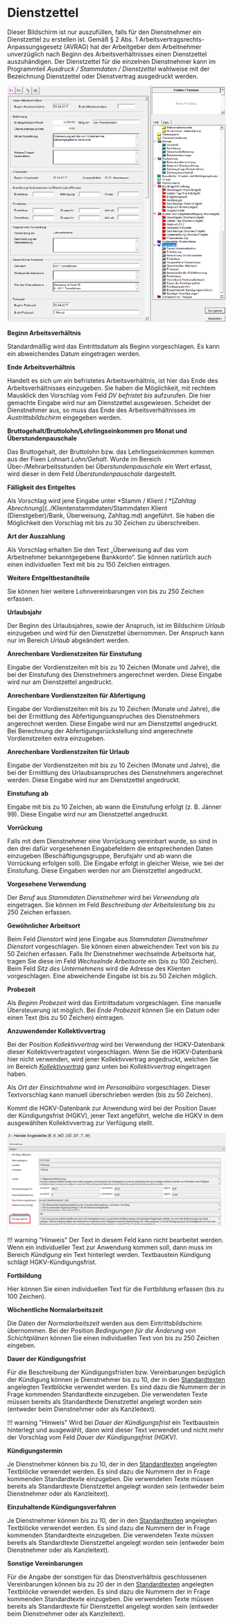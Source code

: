 # Dienstzettel

Dieser Bildschirm ist nur auszufüllen, falls für den Dienstnehmer ein Dienstzettel zu erstellen ist. Gemäß § 2 Abs. 1 Arbeitsvertragsrechts-Anpassungsgesetz (AVRAG) hat der Arbeitgeber dem Arbeitnehmer unverzüglich nach Beginn des Arbeitsverhältnisses einen Dienstzettel auszuhändigen. Der Dienstzettel für die einzelnen Dienstnehmer kann im Programmteil *Ausdruck / Stammdaten / Dienstzettel* wahlweise mit der Bezeichnung Dienstzettel oder Dienstvertrag ausgedruckt werden.

![Image](<img/image138.png>)

**Beginn Arbeitsverhältnis**

Standardmäßig wird das Eintrittsdatum als Beginn vorgeschlagen. Es kann ein abweichendes Datum eingetragen werden.

**Ende Arbeitsverhältnis**

Handelt es sich um ein befristetes Arbeitsverhältnis, ist hier das Ende des Arbeitsverhältnisses einzugeben. Sie haben die Möglichkeit, mit rechtem Mausklick den Vorschlag vom Feld *DV befristet bis* aufzurufen. Die hier gemachte Eingabe wird nur am Dienstzettel ausgewiesen. Scheidet der Dienstnehmer aus, so muss das Ende des Arbeitsverhältnisses im *Austrittsbildschirm* eingegeben werden.

**Bruttogehalt/Bruttolohn/Lehrlingseinkommen pro Monat und Überstundenpauschale**

Das Bruttogehalt, der Bruttolohn bzw. das Lehrlingseinkommen kommen aus der Fixen Lohnart *Lohn/Gehalt*. Wurde im Bereich Über-/Mehrarbeitsstunden bei *Überstundenpauschale* ein Wert erfasst, wird dieser in dem Feld *Überstundenpauschale* dargestellt.

**Fälligkeit des Entgeltes**

Als Vorschlag wird jene Eingabe unter *Stamm / Klient / *[*Zahltag Abrechnung*](../Klientenstammdaten/Stammdaten Klient (Dienstgeber)/Bank, Überweisung, Zahltag.md) angeführt. Sie haben die Möglichkeit den Vorschlag mit bis zu 30 Zeichen zu überschreiben.

**Art der Auszahlung**

Als Vorschlag erhalten Sie den Text „Überweisung auf das vom Arbeitnehmer bekanntgegebene Bankkonto“. Sie können natürlich auch einen individuellen Text mit bis zu 150 Zeichen eintragen.

**Weitere Entgeltbestandteile**

Sie können hier weitere Lohnvereinbarungen von bis zu 250 Zeichen erfassen.

**Urlaubsjahr**

Der Beginn des Urlaubsjahres, sowie der Anspruch, ist im Bildschirm *Urlaub* einzugeben und wird für den Dienstzettel übernommen. Der Anspruch kann nur im Bereich *Urlaub* abgeändert werden.

**Anrechenbare Vordienstzeiten für Einstufung**

Eingabe der Vordienstzeiten mit bis zu 10 Zeichen (Monate und Jahre), die bei der Einstufung des Dienstnehmers angerechnet werden. Diese Eingabe wird nur am Dienstzettel angedruckt.

**Anrechenbare Vordienstzeiten für Abfertigung**

Eingabe der Vordienstzeiten mit bis zu 10 Zeichen (Monate und Jahre), die bei der Ermittlung des Abfertigungsanspruches des Dienstnehmers angerechnet werden. Diese Eingabe wird nur am Dienstzettel angedruckt. Bei Berechnung der Abfertigungsrückstellung sind angerechnete Vordienstzeiten extra einzugeben.

**Anrechenbare Vordienstzeiten für Urlaub**

Eingabe der Vordienstzeiten mit bis zu 10 Zeichen (Monate und Jahre), die bei der Ermittlung des Urlaubsanspruches des Dienstnehmers angerechnet werden. Diese Eingabe wird nur am Dienstzettel angedruckt.

**Einstufung ab**

Eingabe mit bis zu 10 Zeichen, ab wann die Einstufung erfolgt (z. B. Jänner 99). Diese Eingabe wird nur am Dienstzettel angedruckt.

**Vorrückung**

Falls mit dem Dienstnehmer eine Vorrückung vereinbart wurde, so sind in den drei dafür vorgesehenen Eingabefeldern die entsprechenden Daten einzugeben (Beschäftigungsgruppe, Berufsjahr und ab wann die Vorrückung erfolgen soll). Die Eingabe erfolgt in gleicher Weise, wie bei der Einstufung. Diese Eingaben werden nur am Dienstzettel angedruckt.

**Vorgesehene Verwendung**

Der *Beruf* aus *Stammdaten Dienstnehmer* wird bei *Verwendung als* eingetragen. Sie können im Feld *Beschreibung der Arbeitsleistung* bis zu 250 Zeichen erfassen.

**Gewöhnlicher Arbeitsort**

Beim Feld *Dienstort* wird jene Eingabe aus *Stammdaten Dienstnehmer Dienstort* vorgeschlagen. Sie können einen abweichenden Text von bis zu 50 Zeichen erfassen. Falls Ihr Dienstnehmer wechselnde Arbeitsorte hat, tragen Sie diese im Feld *Wechselnde Arbeitsorte* ein (bis zu 100 Zeichen). Beim Feld *Sitz des Unternehmens* wird die Adresse des Klienten vorgeschlagen. Eine abweichende Eingabe ist bis zu 50 Zeichen möglich.

**Probezeit**

Als *Beginn Probezeit* wird das Eintrittsdatum vorgeschlagen. Eine manuelle Übersteuerung ist möglich. Bei *Ende Probezeit* können Sie ein Datum oder einen Text (bis zu 50 Zeichen) eintragen.

**Anzuwendender Kollektivvertrag**

Bei der Position *Kollektivvertrag* wird bei Verwendung der HGKV-Datenbank dieser Kollektivvertragstext vorgeschlagen. Wenn Sie die HGKV-Datenbank hier nicht verwenden, wird jener Kollektivvertrag angedruckt, welchen Sie im Bereich [*Kollektivvertrag*](../Abrechnungsbildschirme/Kollektivvertrag.md) ganz unten bei *Kollektivvertrag* eingetragen haben.

Als *Ort der Einsichtnahme* wird *im Personalbüro* vorgeschlagen. Dieser Textvorschlag kann manuell überschrieben werden (bis zu 50 Zeichen).

Kommt die HGKV-Datenbank zur Anwendung wird bei der Position Dauer der Kündigungsfrist (HGKV), jener Text angeführt, welche die HGKV in dem ausgewählten Kollektivvertrag zur Verfügung stellt.

![Image](<img/image139.png>)

!!! warning "Hinweis"
    Der Text in diesem Feld kann nicht bearbeitet werden. Wenn ein individueller Text zur Anwendung kommen soll, dann muss im Bereich *Kündigung* ein Text hinterlegt werden. Textbaustein Kündigung schlägt HGKV-Kündigungsfrist.

**Fortbildung**

Hier können Sie einen individuellen Text für die Fortbildung erfassen (bis zu 100 Zeichen).

**Wöchentliche Normalarbeitszeit**

Die Daten der *Normalarbeitszeit* werden aus dem Eintrittsbildschirm übernommen. Bei der Position *Bedingungen für die Änderung von Schichtplänen* können Sie einen individuellen Text von bis zu 250 Zeichen eingeben.

**Dauer der Kündigungsfrist**

Für die Beschreibung der Kündigungsfristen bzw. Vereinbarungen bezüglich der Kündigung können je Dienstnehmer bis zu 10, der in den [Standardtexten](../Kanzleitexte%20und%20Kanzleilohnkontenpläne/Kanzleitexte.md) angelegten Textblöcke verwendet werden. Es sind dazu die Nummern der in Frage kommenden Standardtexte einzugeben. Die verwendeten Texte müssen bereits als Standardtexte Dienstzettel angelegt worden sein (entweder beim Dienstnehmer oder als Kanzleitext).

!!! warning "Hinweis"
    Wird bei *Dauer der Kündigungsfrist* ein Textbaustein hinterlegt und ausgewählt, dann wird dieser Text verwendet und nicht mehr der Vorschlag vom Feld *Dauer der Kündigungsfrist (HGKV).*

**Kündigungstermin**

Je Dienstnehmer können bis zu 10, der in den [Standardtexten](../Kanzleitexte%20und%20Kanzleilohnkontenpläne/Kanzleitexte.md) angelegten Textblöcke verwendet werden. Es sind dazu die Nummern der in Frage kommenden Standardtexte einzugeben. Die verwendeten Texte müssen bereits als Standardtexte Dienstzettel angelegt worden sein (entweder beim Dienstnehmer oder als Kanzleitext).

**Einzuhaltende Kündigungsverfahren**

Je Dienstnehmer können bis zu 10, der in den [Standardtexten](../Kanzleitexte%20und%20Kanzleilohnkontenpläne/Kanzleitexte.md) angelegten Textblöcke verwendet werden. Es sind dazu die Nummern der in Frage kommenden Standardtexte einzugeben. Die verwendeten Texte müssen bereits als Standardtexte Dienstzettel angelegt worden sein (entweder beim Dienstnehmer oder als Kanzleitext).

**Sonstige Vereinbarungen**

Für die Angabe der sonstigen für das Dienstverhältnis geschlossenen Vereinbarungen können bis zu 20 der in den [Standardtexten](../Kanzleitexte%20und%20Kanzleilohnkontenpläne/Kanzleitexte.md) angelegten Textblöcke verwendet werden. Es sind dazu die Nummern der in Frage kommenden Standardtexte einzugeben. Die verwendeten Texte müssen bereits als Standardtexte für Dienstzettel angelegt worden sein (entweder beim Dienstnehmer oder als Kanzleitext).